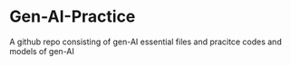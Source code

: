 # Gen-AI-Practice
A github repo consisting of gen-AI essential files and pracitce codes and models of gen-AI
